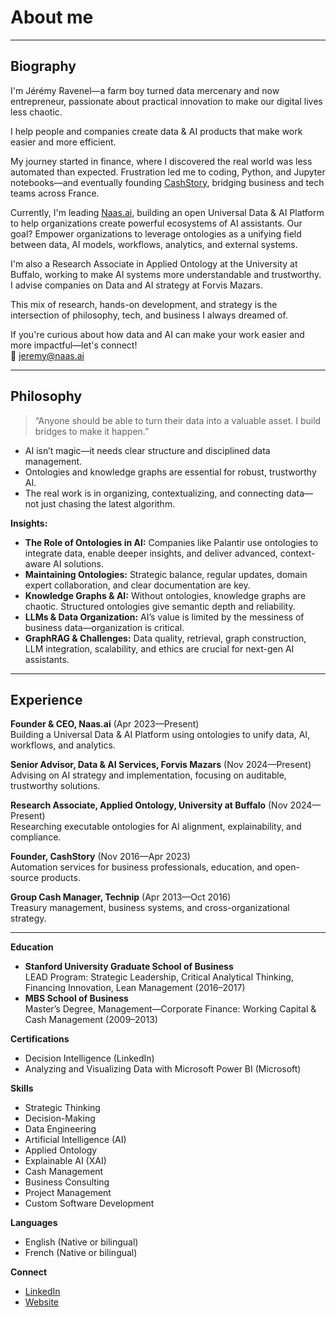 # About me

---

## Biography

I'm Jérémy Ravenel—a farm boy turned data mercenary and now entrepreneur, passionate about practical innovation to make our digital lives less chaotic.

I help people and companies create data & AI products that make work easier and more efficient.

My journey started in finance, where I discovered the real world was less automated than expected. Frustration led me to coding, Python, and Jupyter notebooks—and eventually founding [CashStory](https://www.cashstory.com), bridging business and tech teams across France.

Currently, I'm leading [Naas.ai](https://naas.ai), building an open Universal Data & AI Platform to help organizations create powerful ecosystems of AI assistants. Our goal? Empower organizations to leverage ontologies as a unifying field between data, AI models, workflows, analytics, and external systems.

I'm also a Research Associate in Applied Ontology at the University at Buffalo, working to make AI systems more understandable and trustworthy. I advise companies on Data and AI strategy at Forvis Mazars.

This mix of research, hands-on development, and strategy is the intersection of philosophy, tech, and business I always dreamed of.

If you're curious about how data and AI can make your work easier and more impactful—let's connect!  
📧 jeremy@naas.ai

---

## Philosophy

> “Anyone should be able to turn their data into a valuable asset. I build bridges to make it happen.”

- AI isn’t magic—it needs clear structure and disciplined data management.
- Ontologies and knowledge graphs are essential for robust, trustworthy AI.
- The real work is in organizing, contextualizing, and connecting data—not just chasing the latest algorithm.

**Insights:**

- **The Role of Ontologies in AI:** Companies like Palantir use ontologies to integrate data, enable deeper insights, and deliver advanced, context-aware AI solutions.
- **Maintaining Ontologies:** Strategic balance, regular updates, domain expert collaboration, and clear documentation are key.
- **Knowledge Graphs & AI:** Without ontologies, knowledge graphs are chaotic. Structured ontologies give semantic depth and reliability.
- **LLMs & Data Organization:** AI’s value is limited by the messiness of business data—organization is critical.
- **GraphRAG & Challenges:** Data quality, retrieval, graph construction, LLM integration, scalability, and ethics are crucial for next-gen AI assistants.

---

## Experience

**Founder & CEO, Naas.ai** (Apr 2023—Present)  
Building a Universal Data & AI Platform using ontologies to unify data, AI, workflows, and analytics.

**Senior Advisor, Data & AI Services, Forvis Mazars** (Nov 2024—Present)  
Advising on AI strategy and implementation, focusing on auditable, trustworthy solutions.

**Research Associate, Applied Ontology, University at Buffalo** (Nov 2024—Present)  
Researching executable ontologies for AI alignment, explainability, and compliance.

**Founder, CashStory** (Nov 2016—Apr 2023)  
Automation services for business professionals, education, and open-source products.

**Group Cash Manager, Technip** (Apr 2013—Oct 2016)  
Treasury management, business systems, and cross-organizational strategy.

---

**Education**

- **Stanford University Graduate School of Business**  
  LEAD Program: Strategic Leadership, Critical Analytical Thinking, Financing Innovation, Lean Management (2016–2017)
- **MBS School of Business**  
  Master’s Degree, Management—Corporate Finance: Working Capital & Cash Management (2009–2013)

**Certifications**

- Decision Intelligence (LinkedIn)
- Analyzing and Visualizing Data with Microsoft Power BI (Microsoft)

**Skills**

- Strategic Thinking
- Decision-Making
- Data Engineering
- Artificial Intelligence (AI)
- Applied Ontology
- Explainable AI (XAI)
- Cash Management
- Business Consulting
- Project Management
- Custom Software Development

**Languages**

- English (Native or bilingual)
- French (Native or bilingual)

**Connect**

- [LinkedIn](https://www.linkedin.com/in/jeremyravenel/)
- [Website](https://naas.ai)
